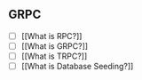 ## GRPC

- [ ] [[What is RPC?]]
- [ ] [[What is GRPC?]]
- [ ] [[What is TRPC?]]
- [ ] [[What is Database Seeding?]]